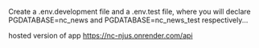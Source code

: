 Create a .env.development file and a .env.test file, where you will declare PGDATABASE=nc_news and PGDATABASE=nc_news_test respectively...

hosted version of app https://nc-njus.onrender.com/api
